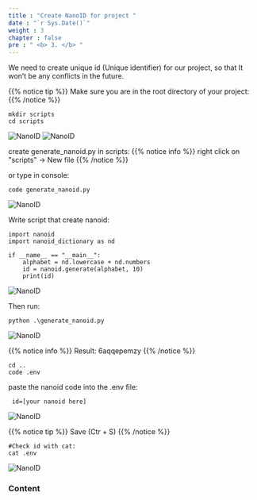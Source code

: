```yaml
---
title : "Create NanoID for project "
date : "`r Sys.Date()`"
weight : 3
chapter : false
pre : " <b> 3. </b> "
---
```


We need to create unique id (Unique identifier) for our project, so that It won’t be any conflicts in the future.

{{% notice tip %}}
Make sure you are in the root directory of your project:
{{% /notice %}}

```
mkdir scripts
cd scripts
```
![NanoID](/images/2.Create%20NanoID%20for%20project/NanoID1.png?width=90pc)
![NanoID](/images/2.Create%20NanoID%20for%20project/NanoID2.png?width=90pc)

create generate_nanoid.py in scripts:
{{% notice info %}}
right click on "scripts" -> New file
{{% /notice %}}

or type in console:
````
code generate_nanoid.py
````
![NanoID](/images/2.Create%20NanoID%20for%20project/NanoID3.png?width=90pc)

Write script that create nanoid:
````
import nanoid
import nanoid_dictionary as nd

if __name__ == "__main__":
    alphabet = nd.lowercase + nd.numbers
    id = nanoid.generate(alphabet, 10)
    print(id)

````
![NanoID](/images/2.Create%20NanoID%20for%20project/NanoID4.png?width=90pc)


Then run:
````
python .\generate_nanoid.py
````
![NanoID](/images/2.Create%20NanoID%20for%20project/NanoID5.png?width=90pc)


{{% notice info %}}
Result: 6aqqepemzy
{{% /notice %}}
````
cd ..
code .env 
````
paste the nanoid code into the .env file:
````
 id=[your nanoid here]
 ````
![NanoID](/images/2.Create%20NanoID%20for%20project/NanoID6.png?width=90pc)

{{% notice tip %}}
Save (Ctr + S)
{{% /notice %}}
````
#Check id with cat:
cat .env
````
![NanoID](/images/2.Create%20NanoID%20for%20project/NanoID7.png?width=90pc)

### Content
<!--
3.1. [Connect to EC2 Public Server](3.1-public-instance/) \
3.2. [Cconnect to EC2 Private Server](3.2-private-instance/)
-->